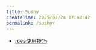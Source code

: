 ```yaml
---
title: Sushy
createTime: 2025/02/24 17:42:42
permalink: /sushy/
---
```


- [idea使用技巧](./git/idea上使用github.md)
